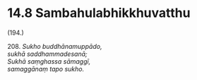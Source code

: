 # 14.8 Sambahulabhikkhuvatthu

(194.)

208\. _Sukho buddhānamuppādo,_  
_sukhā saddhammadesanā;_  
_Sukhā saṃghassa sāmaggī,_  
_samaggānaṃ tapo sukho._
